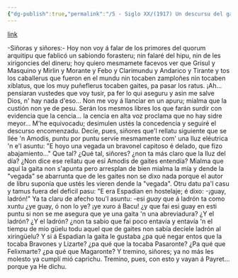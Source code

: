 ```yaml
---
{"dg-publish":true,"permalink":"/5 - Siglo XX/(1917) Un descursu del gaiteru/","tags":["#Siglo_20","a1917","central","escrito","La_Habana","periódico","discurso"]}
---
```


[link](https://cosescelebres.blogspot.com/2024/09/anu-1917-un-descurso-del-gaiteru-de.html)

-Siñoras y siñores:- 
Hoy non voy á falar de los primores del quorum arquitipu que fablicó un sabiondo forasteru; nin falaré del hipu, nin de les xirigoncies del dineru; hoy quiero mesmamete facevos ver que Grisul y Masquino y Mirlin y Morante y Febo y Clarimundu y Andarico y Tirante y tos los caballerus que fueron en el mundu nin tocaben zamploñes nin tocaben xiblatus, que los muy puñeflerus tocaben gaites, pa pasar los ratus.
¡Ah... pensiaran vustedes que voy tusir, pa fer lo qui aseguru y asin me salve Dios, n' hay nada d'eso... Non me voy á llanciar en un apuru; mialma que la custión non ye de pesu. Serán los mesmos libres los que farán surdir con evidencia que la cencia... la cencia en alta voz proclama que no hay sidre meyor... M'he equivocadu; desimulen ustés la concedencia y seguiré el descurso encomenzadu.
Decíe, pues, siñores que'l rellatu siguiente que se llée 'n Amodis, puntu por puntu servíe mesmamente com' una lluz eléutrica 'n e'l asuntu:
"E hoyo una vegada un bravonel capitoso é delado, que fizo abajamiento..."
Que tal? ¿Qué tal, siñores? ¿non ta más claro que la lluz del día? ¿Non dice ese rellatu que esi Amodis de gaites entendía? Mialma que aquí la gaita non s'apunta pero arresplan de bien mialma la mía y dende la "vegada" se abarrunta que de les gaites non se dixo nada porque el autor de libru suponía que ustés les vieren dende la "vegada".
Otru datu pa'l casu y tamus fuera del deficil pasu:
"E era Espadian en hostelaje; é dixo: -¡guay, ladrón!"
Ya ta claru de afecho tou'l asuntu: -esi *guay* que á ladrón ta como xuntu ¿ye guay, ó non lo ye? ¡ye xuro á Bacu! ¿y que fai esi guay en esti puntu si non se me asegura que ye una gaita 'n una abreviadura? ¿Y el ladrón? ¿Y el ladrón? ¿non ta sabio que fai poco entavía y entavía 'n el tiempu de mio güelu todu aquel que de gaites non sabía decíele ladrón al xiringüelu?
Y si á Espadian la gaita le gustaba ¿pa qué negar entos que la tocaba Bravones y Lizarte? ¿pa qué que la tocaba Pasaronte? ¿Pa qué que Felixmarte? ¿pa qué que Magaronte?
Y tremino, siñores; ya no más les molesto ya cumplí mió caprichu. Tremino, pues, con esto y vayan á Payret... porque ya
He dichu.
